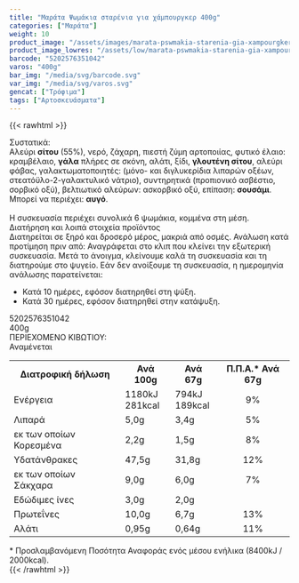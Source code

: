 ```yaml
---
title: "Μαράτα Ψωμάκια σταρένια για χάμπουργκερ 400g"
categories: ["Μαράτα"]
weight: 10
product_image: "/assets/images/marata-pswmakia-starenia-gia-xampourgker-400g.jpg"
product_image_lowres: "/assets/low/marata-pswmakia-starenia-gia-xampourgker-400g.jpg"
barcode: "5202576351042"
varos: "400g"
bar_img: "/media/svg/barcode.svg"
var_img: "/media/svg/varos.svg"
gencat: ["Τρόφιμα"]
tags: ["Αρτοσκευάσματα"]
---
```

{{< rawhtml >}}

<div class="sload335"><div class="product"><div id="sistatika">Συστατικά:</div><div class="alltext">Αλεύρι <b>σίτου</b> (55%), νερό, ζάχαρη, πιεστή ζύμη αρτοποιίας, φυτικό έλαιο: κραμβέλαιο, <b>γάλα</b> πλήρες σε σκόνη, αλάτι, ξίδι, <b>γλουτένη σίτου</b>, αλεύρι φάβας, γαλακτωματοποιητές: (μόνο- και διγλυκερίδια λιπαρών οξέων, στεατόϋλο-2-γαλακτυλικό νάτριο), συντηρητικά (προπιονικό ασβέστιο, σορβικό οξύ), βελτιωτικό αλεύρων: ασκορβικό οξύ, επίπαση: <b>σουσάμι</b>. Μπορεί να περιέχει: <b>αυγό</b>.<br><br>Η συσκευασία περιέχει συνολικά 6 ψωμάκια, κομμένα στη μέση.<br></div><div id="loipa">Διατήρηση και λοιπά στοιχεία προϊόντος</div><div class="alltext">Διατηρείται σε ξηρό και δροσερό μέρος, μακριά από οσμές. Ανάλωση κατά προτίμηση πριν από: Αναγράφεται στο κλιπ που κλείνει την εξωτερική συσκευασία. Μετά το άνοιγμα, κλείνουμε καλά τη συσκευασία και τη διατηρούμε στο ψυγείο. Εάν δεν ανοίξουμε τη συσκευασία, η ημερομηνία ανάλωσης παρατείνεται:<br><ul><li>Κατά 10 ημέρες, εφόσον διατηρηθεί στη ψύξη.</li><li>Κατά 30 ημέρες, εφόσον διατηρηθεί στην κατάψυξη.</li></ul></div><div id="barcode"><div id="barimage1"></div><span id="bartext">5202576351042</span></div><div id="varos"><div id="varosimage1"></div><span id="varostext">400g</span></div><div id="kivotio">ΠΕΡΙΕΧΟΜΕΝΟ ΚΙΒΩΤΙΟΥ:<br>Αναμένεται</div><div class="tabout"><table id="diatable"><tbody><tr><th>Διατροφική δήλωση</th><th>Ανά 100g</th><th>Ανά 67g</th><th>Π.Π.Α.* Ανά 67g</th></tr><tr><td class="texr2">Ενέργεια</td><td class="texr">1180kJ<br>281kcal</td><td class="texr">794kJ<br>189kcal</td><td class="texr" style="text-align:center">9%</td></tr><tr><td class="texr2">Λιπαρά</td><td class="texr">5,0g</td><td class="texr">3,4g</td><td class="texr" style="text-align:center">5%</td></tr><tr><td class="gray">εκ των οποίων Κορεσµένα</td><td class="gray2">2,2g</td><td class="gray2">1,5g</td><td class="gray2" style="text-align:center">8%</td></tr><tr><td class="texr2">Yδατάνθρακες</td><td class="texr">47,5g</td><td class="texr">31,8g</td><td class="texr" style="text-align:center">12%</td></tr><tr><td class="gray">εκ των οποίων Σάκχαρα</td><td class="gray2">9,0g</td><td class="gray2">6,0g</td><td class="gray2" style="text-align:center">7%</td></tr><tr><td class="texr2">Eδώδιμες ίνες</td><td class="texr">3,0g</td><td class="texr">2,0g</td><td class="texr" style="text-align:center"></td></tr><tr><td class="texr2">Πρωτεΐνες</td><td class="texr">10,0g</td><td class="texr">6,7g</td><td class="texr" style="text-align:center">13%</td></tr><tr><td class="texr2">Αλάτι</td><td class="texr">0,95g</td><td class="texr">0,64g</td><td class="texr" style="text-align:center">11%</td></tr></tbody></table></div><div class="alltext">* Προσλαμβανόμενη Ποσότητα Αναφοράς ενός μέσου ενήλικα (8400kJ / 2000kcal).</div><div class="pimg"></div></div></div>
{{< /rawhtml >}}


